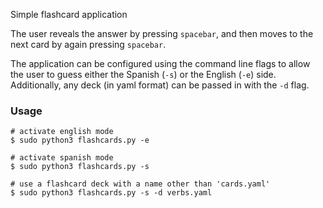 Simple flashcard application

The user reveals the answer by pressing `spacebar`, and then moves to the next card by again pressing `spacebar`. 

The application can be configured using the command line flags to allow the user to guess either the Spanish (`-s`) or the English (`-e`) side. Additionally, any deck (in yaml format) can be passed in with the `-d` flag.

### Usage

```
# activate english mode
$ sudo python3 flashcards.py -e

# activate spanish mode
$ sudo python3 flashcards.py -s

# use a flashcard deck with a name other than 'cards.yaml'
$ sudo python3 flashcards.py -s -d verbs.yaml
```
